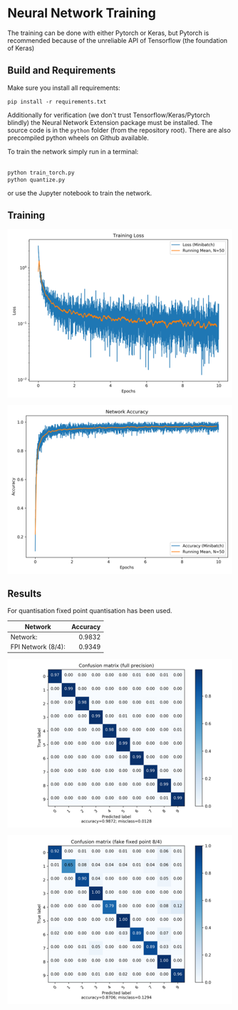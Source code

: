 # Neural Network Training

The training can be done with either Pytorch or Keras, but Pytorch is recommended because of the unreliable
API of Tensorflow (the foundation of Keras)


## Build and Requirements

Make sure you install all requirements:

````shell script
pip install -r requirements.txt
````

Additionally for verification (we don't trust Tensorflow/Keras/Pytorch blindly) the Neural Network Extension package 
must be installed. The source code is in the `python` folder (from the repository root). There are also 
precompiled python wheels on Github available.

To train the network simply run in a terminal:

```shell script

python train_torch.py
python quantize.py

```

or use the Jupyter notebook to train the network.

## Training

![Training, loss](images/training_loss.png)

![Training, accuracy](images/training_accuracy.png)

## Results

For quantisation fixed point quantisation has been used.

| Network              | Accuracy |
|----------------------|---------:|
| Network:             | 0.9832   |
| FPI Network (8/4):   | 0.9349   |


![Confusion matrix, full precision](images/cm.png)

![Confusion matrix, quantized](images/qcm.png)

